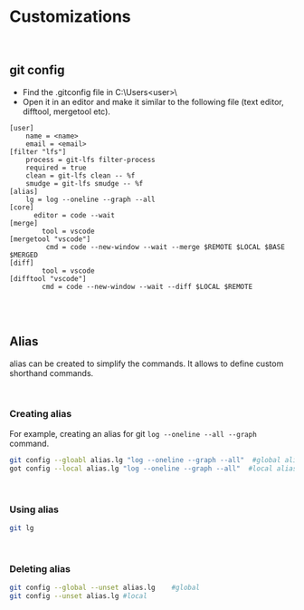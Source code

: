 # Customizations

<br>

## git config

- Find the .gitconfig file in C:\Users\<user>\
- Open it in an editor and make it similar to the following file (text editor, difftool, mergetool etc).

```
[user]
	name = <name>
	email = <email>
[filter "lfs"]
	process = git-lfs filter-process
	required = true
	clean = git-lfs clean -- %f
	smudge = git-lfs smudge -- %f
[alias]
	lg = log --oneline --graph --all
[core]
      editor = code --wait
[merge]
        tool = vscode
[mergetool "vscode"]
         cmd = code --new-window --wait --merge $REMOTE $LOCAL $BASE $MERGED
[diff]
        tool = vscode
[difftool "vscode"]
        cmd = code --new-window --wait --diff $LOCAL $REMOTE
```

<br>
<br>

## Alias

alias can be created to simplify the commands. It allows to define custom shorthand commands.

<br>

### Creating alias

For example, creating an alias for git `log --oneline --all --graph` command.

```bash
git config --gloabl alias.lg "log --oneline --graph --all"  #global alias
got config --local alias.lg "log --oneline --graph --all"  #local alias
```

<br>

### Using alias

```bash
git lg
```

<br>

### Deleting alias

```bash
git config --global --unset alias.lg    #global
git config --unset alias.lg #local
```

